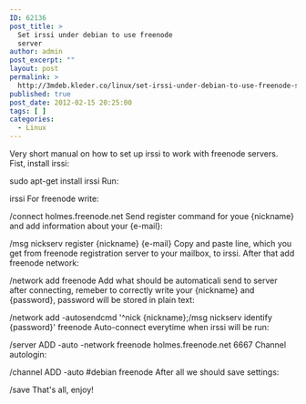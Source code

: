```yaml
---
ID: 62136
post_title: >
  Set irssi under debian to use freenode
  server
author: admin
post_excerpt: ""
layout: post
permalink: >
  http://3mdeb.kleder.co/linux/set-irssi-under-debian-to-use-freenode-server/
published: true
post_date: 2012-02-15 20:25:00
tags: [ ]
categories:
  - Linux
---
```

Very short manual on how to set up irssi to work with freenode servers.  
Fist, install irssi:

sudo apt-get install irssi Run:

irssi For freenode write:

/connect holmes.freenode.net Send register command for youe {nickname} and add information about your {e-mail}:

/msg nickserv register {nickname} {e-mail} Copy and paste line, which you get from freenode registration server to your mailbox, to irssi. After that add freenode network:

/network add freenode Add what should be automaticali send to server after connecting, remeber to correctly write your {nickname} and {password}, password will be stored in plain text:

/network add -autosendcmd '^nick {nickname};/msg nickserv identify {password}' freenode Auto-connect everytime when irssi will be run:

/server ADD -auto -network freenode holmes.freenode.net 6667 Channel autologin:

/channel ADD -auto #debian freenode After all we should save settings:

/save That's all, enjoy!